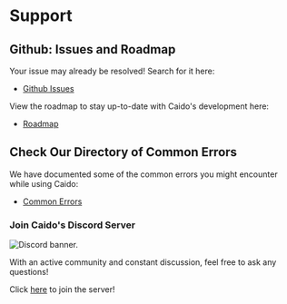 # Support

## Github: Issues and Roadmap

Your issue may already be resolved! Search for it here:

- [Github Issues](https://github.com/caido/caido/issues)

View the roadmap to stay up-to-date with Caido's development here:

- [Roadmap](https://github.com/orgs/caido/projects)

## Check Our Directory of Common Errors

We have documented some of the common errors you might encounter while using Caido:

- [Common Errors](/reference/common_errors.md)

### Join Caido's Discord Server

<img alt="Discord banner." src="/_images/discord_banner.png"/>

With an active community and constant discussion, feel free to ask any questions!

Click [here](https://links.caido.io/www-discord) to join the server!
